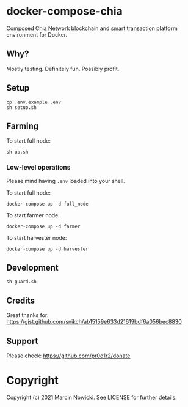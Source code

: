 # docker-compose-chia

Composed [Chia Network](https://www.chia.net) blockchain and smart transaction platform environment for Docker.

## Why?

Mostly testing. Definitely fun. Possibly profit.

## Setup

```
cp .env.example .env
sh setup.sh
```

## Farming

To start full node:

```
sh up.sh
```

### Low-level operations

Please mind having `.env` loaded into your shell.

To start full node:

```
docker-compose up -d full_node
```

To start farmer node:

```
docker-compose up -d farmer
```

To start harvester node:

```
docker-compose up -d harvester
```

## Development

```
sh guard.sh
```

## Credits

Great thanks for: https://gist.github.com/snikch/ab15159e633d21619bdf6a056bec8830

## Support

Please check: https://github.com/pr0d1r2/donate

# Copyright

Copyright (c) 2021 Marcin Nowicki. See LICENSE for further details.
